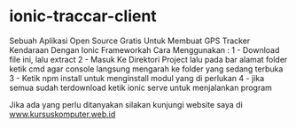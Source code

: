# ionic-traccar-client
Sebuah Aplikasi Open Source Gratis Untuk Membuat GPS Tracker Kendaraan Dengan Ionic Frameworkah 
Cara Menggunakan : 
1 - Download file ini, lalu extract
2 - Masuk Ke Direktori Project lalu pada bar alamat folder ketik cmd agar console langsung mengarah ke folder yang sedang terbuka
3 - Ketik npm install untuk menginstall modul yang di perlukan
4 - jika semua sudah terdownload ketik ionic serve untuk menjalankan program

Jika ada yang perlu ditanyakan silakan kunjungi website saya di www.kursuskomputer.web.id
